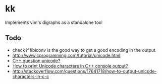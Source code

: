 # kk

Implements vim's digraphs as a standalone tool

## Todo

- check if libiconv is the good way to get a good encoding in the output.
- http://www.cprogramming.com/tutorial/unicode.html
- [C++ question unicode?](https://answers.yahoo.com/question/index;_ylt=AgaPbOmAQ4rCuZjEL2izRWrsy6IX;_ylv=3?qid=20110908142437AAv9zGo)
- [How to print Unicode characters in C++ console output?](https://answers.yahoo.com/question/index?qid=20110920045009AA6oUUl)
- <http://stackoverflow.com/questions/17641718/how-to-output-unicode-characters-in-c-c>
